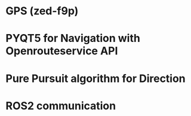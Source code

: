 # GPS (zed-f9p)
# PYQT5 for Navigation with Openrouteservice API
# Pure Pursuit algorithm for Direction
# ROS2 communication
